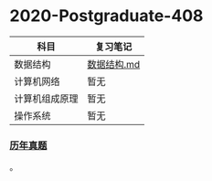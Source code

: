 # 2020-Postgraduate-408

| 科目 | 复习笔记 |
| -----| -------|
| 数据结构 | [数据结构.md](https://github.com/hao14293/2020-Postgraduate-408/blob/master/Data-Structure/Data-Structure.md) |
| 计算机网络 | 暂无 |
| 计算机组成原理 | 暂无 |
| 操作系统 | 暂无 |


### [历年真题](https://github.com/hao14293/2020-Postgraduate-408/tree/master/old-exam)
。
